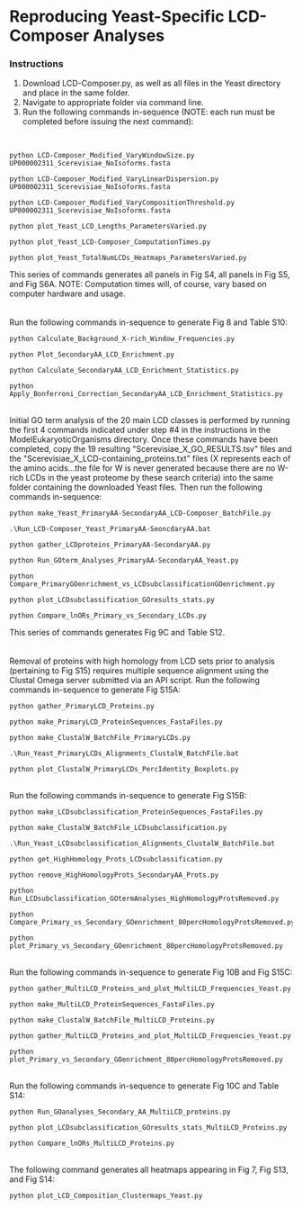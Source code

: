# Reproducing Yeast-Specific LCD-Composer Analyses

### Instructions
1. Download LCD-Composer.py, as well as all files in the Yeast directory and place in the same folder.
2. Navigate to appropriate folder via command line.
3. Run the following commands in-sequence (NOTE: each run must be completed before issuing the next command):
</br>

```
python LCD-Composer_Modified_VaryWindowSize.py UP000002311_Scerevisiae_NoIsoforms.fasta
```
```
python LCD-Composer_Modified_VaryLinearDispersion.py UP000002311_Scerevisiae_NoIsoforms.fasta
```
```
python LCD-Composer_Modified_VaryCompositionThreshold.py UP000002311_Scerevisiae_NoIsoforms.fasta
```
```
python plot_Yeast_LCD_Lengths_ParametersVaried.py
```
```
python plot_Yeast_LCD-Composer_ComputationTimes.py
```
```
python plot_Yeast_TotalNumLCDs_Heatmaps_ParametersVaried.py
```
This series of commands generates all panels in Fig S4, all panels in Fig S5, and Fig S6A. NOTE: Computation times will, of course, vary based on computer hardware and usage.
</br></br></br>
Run the following commands in-sequence to generate Fig 8 and Table S10:

```
python Calculate_Background_X-rich_Window_Frequencies.py
```
```
python Plot_SecondaryAA_LCD_Enrichment.py
```
```
python Calculate_SecondaryAA_LCD_Enrichment_Statistics.py
```
```
python Apply_Bonferroni_Correction_SecondaryAA_LCD_Enrichment_Statistics.py
```
</br>
Initial GO term analysis of the 20 main LCD classes is performed by running the first 4 commands indicated under step #4 in the instructions in the ModelEukaryoticOrganisms directory. Once these commands have been completed, copy the 19 resulting "Scerevisiae_X_GO_RESULTS.tsv" files and the "Scerevisiae_X_LCD-containing_proteins.txt" files (X represents each of the amino acids...the file for W is never generated because there are no W-rich LCDs in the yeast proteome by these search criteria) into the same folder containing the downloaded Yeast files. Then run the following commands in-sequence:

```
python make_Yeast_PrimaryAA-SecondaryAA_LCD-Composer_BatchFile.py
```
```
.\Run_LCD-Composer_Yeast_PrimaryAA-SeoncdaryAA.bat
```
```
python gather_LCDproteins_PrimaryAA-SecondaryAA.py
```
```
python Run_GOterm_Analyses_PrimaryAA-SecondaryAA_Yeast.py
```
```
python Compare_PrimaryGOenrichment_vs_LCDsubclassificationGOenrichment.py
```
```
python plot_LCDsubclassification_GOresults_stats.py
```
```
python Compare_lnORs_Primary_vs_Secondary_LCDs.py
```
This series of commands generates Fig 9C and Table S12.
</br></br></br>
Removal of proteins with high homology from LCD sets prior to analysis (pertaining to Fig S15) requires multiple sequence alignment using the Clustal Omega server submitted via an API script. Run the following commands in-sequence to generate Fig S15A:

```
python gather_PrimaryLCD_Proteins.py
```
```
python make_PrimaryLCD_ProteinSequences_FastaFiles.py
```
```
python make_ClustalW_BatchFile_PrimaryLCDs.py
```
```
.\Run_Yeast_PrimaryLCDs_Alignments_ClustalW_BatchFile.bat
```
```
python plot_ClustalW_PrimaryLCDs_PercIdentity_Boxplots.py
```
</br>
Run the following commands in-sequence to generate Fig S15B:

```
python make_LCDsubclassification_ProteinSequences_FastaFiles.py
```
```
python make_ClustalW_BatchFile_LCDsubclassification.py
```
```
.\Run_Yeast_LCDsubclassification_Alignments_ClustalW_BatchFile.bat
```
```
python get_HighHomology_Prots_LCDsubclassification.py
```
```
python remove_HighHomologyProts_SecondaryAA_Prots.py
```
```
python Run_LCDsubclassification_GOtermAnalyses_HighHomologyProtsRemoved.py
```
```
python Compare_Primary_vs_Secondary_GOenrichment_80percHomologyProtsRemoved.py
```
```
python plot_Primary_vs_Secondary_GOenrichment_80percHomologyProtsRemoved.py
```
</br>
Run the following commands in-sequence to generate Fig 10B and Fig S15C:

```
python gather_MultiLCD_Proteins_and_plot_MultiLCD_Frequencies_Yeast.py
```
```
python make_MultiLCD_ProteinSequences_FastaFiles.py
```
```
python make_ClustalW_BatchFile_MultiLCD_Proteins.py
```
```
python gather_MultiLCD_Proteins_and_plot_MultiLCD_Frequencies_Yeast.py
```
```
python plot_Primary_vs_Secondary_GOenrichment_80percHomologyProtsRemoved.py
```
</br>
Run the following commands in-sequence to generate Fig 10C and Table S14:

```
python Run_GOanalyses_Secondary_AA_MultiLCD_proteins.py
```
```
python plot_LCDsubclassification_GOresults_stats_MultiLCD_Proteins.py
```
```
python Compare_lnORs_MultiLCD_Proteins.py
```
</br>
The following command generates all heatmaps appearing in Fig 7, Fig S13, and Fig S14:

```
python plot_LCD_Composition_Clustermaps_Yeast.py
```
